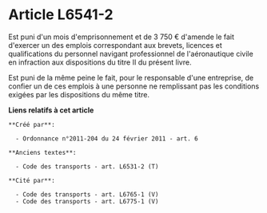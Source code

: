 # Article L6541-2

Est puni d'un mois d'emprisonnement et de 3 750 € d'amende le fait d'exercer un des emplois correspondant aux brevets,
licences et qualifications du personnel navigant professionnel de l'aéronautique civile en infraction aux dispositions du
titre II du présent livre.

Est puni de la même peine le fait, pour le responsable d'une entreprise, de confier un de ces emplois à une personne ne
remplissant pas les conditions exigées par les dispositions du même titre.

**Liens relatifs à cet article**

	**Créé par**:

	  - Ordonnance n°2011-204 du 24 février 2011 - art. 6

	**Anciens textes**:

	  - Code des transports - art. L6531-2 (T)

	**Cité par**:

	  - Code des transports - art. L6765-1 (V)
	  - Code des transports - art. L6775-1 (V)
